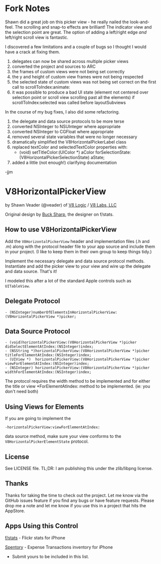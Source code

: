 Fork Notes
======================

Shawn did a great job on this picker view - he really nailed the look-and-feel. 
The scrolling and snap-to effects are brilliant!  The indicator view and the 
selection point are great.  The option of adding a left/right edge _and_ 
left/right scroll view is fantastic.

I discovered a few limitations and a couple of bugs so I thought I would have 
a crack at fixing them.

1. delegates can now be shared across multiple picker views
2. converted the project and sources to ARC
3. the frames of custom views were not being set correctly
4. the y and height of custom view frames were not being respected
5. the selected state of custom views was not being set correct on the first
   call to scrollToIndex:animate:
6. it was possible to produce a bad UI state (element not centered over selection
   point or scroll view scrolling past all the elements) if scrollToIndex:selected
   was called before layoutSubviews

In the course of my bug fixes, I also did some refactoring.

1. the delegate and data source protocols to be more terse
2. converted NSInteger to NSUInteger where appropriate
3. converted NSInteger to CGFloat where appropriate
4. removed several state variables that were no longer necessary
5. dramatically simplified the V8HorizontalPickerLabel class
6. replaced textColor and  selectedTextColor properties with:
   - (void) setTitleColor:(UIColor *) aColor 
        forSelectionState:(V8HorizontalPickerSelectionState) aState;
7. added a little (not enough!) clarifying documentation

-jjm

V8HorizontalPickerView
======================
by Shawn Veader (@veader) of [V8 Logic](http://v8logic.com) / [V8 Labs, LLC](http://v8labs.com)

Original design by [Buck Sharp](http://bucksharp.tumblr.com/), the designer on f/stats.


How to use V8HorizontalPickerView
---------------------------------
Add the `V8HorizontalPickerView` header and implementation files (.h and .m)
along with the protocol header file to your app source and include them in
your project. (I like to keep them in their own group to keep things tidy.)

Implement the necessary delegate and data source protocol methods.
Instantiate and add the picker view to your view and wire up the delegate
and data source. That's it!

I modeled this after a lot of the standard Apple controls such as `UITableView`.

Delegate Protocol
----------------
    - (NSInteger)numberOfElementsInHorizontalPickerView:(V8HorizontalPickerView *)picker;

Data Source Protocol
-------------------
    - (void)horizontalPickerView:(V8HorizontalPickerView *)picker didSelectElementAtIndex:(NSInteger)index;
    - (NSString *)horizontalPickerView:(V8HorizontalPickerView *)picker titleForElementAtIndex:(NSInteger)index;
    - (UIView *)  horizontalPickerView:(V8HorizontalPickerView *)picker  viewForElementAtIndex:(NSInteger)index;
    - (NSInteger) horizontalPickerView:(V8HorizontalPickerView *)picker widthForElementAtIndex:(NSInteger)index;

The protocol requires the width method to be implemented and for either the
title or view *ForElementAtIndex: method to be implemented. (ie: you don't
need both)

Using Views for Elements
------------------------
If you are going to implement the

    -horizontalPickerView:viewForElementAtIndex:

data source method, make sure your view conforms to the 
`V8HorizontalPickerElementState` protocol.

License
-------
See LICENSE file.
TL;DR: I am publishing this under the zlib/libpng license.

Thanks
------
Thanks for taking the time to check out the project. Let me know via the
GitHub issues feature if you find any bugs or have feature requests. Please
drop me a note and let me know if you use this in a project that hits the
AppStore.

Apps Using this Control
-----------------------
[f/stats](http://fstatsapp.com) - Flickr stats for iPhone

[Spentory](http://spentory-landingpage.herokuapp.com/) - Expense Transactions inventory for iPhone


- Submit yours to be included in this list.
